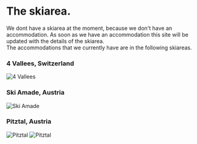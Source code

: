 # The skiarea.
We dont have a skiarea at the moment, because we don't have an accommodation. As soon as we have an accommodation this site will be updated with the details of the skiarea. \
The accommodations that we currently have are in the following skiareas.

### 4 Vallees, Switzerland
![4 Vallees](https://vcdn.bergfex.at/images/resized/0c/343127e3db8b120c_89b2784f9f9ad47c@2x.jpg "4 Vallees")
### Ski Amade, Austria
![Ski Amade](https://vcdn.bergfex.at/images/resized/a0/4ad681eb93354ca0_21b045505c26f859@2x.jpg "Ski Amade")
### Pitztal, Austria
![Pitztal](https://vcdn.bergfex.at/images/resized/a0/4ad681eb93354ca0_21b045505c26f859@2x.jpg "Pitztal")
![Pitztal](https://vcdn.bergfex.at/images/resized/67/5d23688e7b97bb67_d3972b0c48e81963@2x.jpg "Pitztal")


